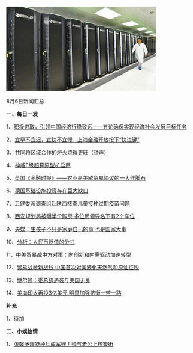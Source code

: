 ![08_01](.\08_06.jpg)

8月6日新闻汇总

**一、每日一发**

1、[积极进取，引领中国经济行稳致远——五论确保实现经济社会发展目标任务](http://paper.people.com.cn/rmrb/html/2018-08/06/nw.D110000renmrb_20180806_1-01.htm)

2、[宜早不宜迟，宜快不宜慢--上海金融开放按下“快进键”](http://paper.people.com.cn/rmrb/html/2018-08/06/nw.D110000renmrb_20180806_1-02.htm)

3、[共同将区域合作的炉火烧得更旺（钟声）](http://paper.people.com.cn/rmrb/html/2018-08/06/nw.D110000renmrb_20180806_2-03.htm)

4、[神威E级超算原型机启用](http://paper.people.com.cn/rmrb/html/2018-08/06/nw.D110000renmrb_20180806_4-09.htm)

5、[英国《金融时报》——农业是美欧贸易协议的一大绊脚石](http://paper.people.com.cn/rmrb/html/2018-08/06/nw.D110000renmrb_20180806_5-21.htm)

6、[德国基础设施投资存在巨大缺口](http://paper.people.com.cn/rmrb/html/2018-08/06/nw.D110000renmrb_20180806_5-22.htm)

7、[卫健委派调查组赴陕西核查儿童接种过期疫苗问题](http://news.163.com/18/0805/22/DOFQSLC40001899O.html)

8、[西安规划局被曝半价购房 多位局领导名下有2个车位](http://news.163.com/18/0806/03/DOGE9I3V0001875P.html)

9、[央媒：生孩子不只是家庭自己的事 也是国家大事](http://news.163.com/18/0806/06/DOGP5UUF0001875N.html)

10、[分析：人民币贬值的分寸](http://www.ftchinese.com/story/001078806)

11、[中美贸易战中方对策：向创新和内需驱动加速转型](http://www.ftchinese.com/story/001078805)

12、[贸易战掀新战线 中国首次对美液化天然气和原油征税](https://www.zaobao.com.sg/news/china/story20180805-880778)

13、[博尔顿：委总统遇袭与美国无关](https://www.zaobao.com.sg/realtime/world/story20180805-880944)

14、[美向印太再投3亿美元 明显加强抗衡一带一路](https://www.zaobao.com.sg/news/china/story20180806-880983)



**补充**

1、待加



**二、小娱怡情**

1、[张馨予嫁特种兵成军嫂！帅气老公上校警衔](http://news.67.com/xianchang/2018/08/06/926128.html)